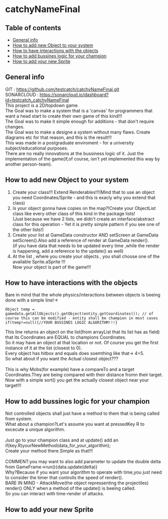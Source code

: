 # catchyNameFinal

## Table of contents
* [General info](#general-info)
* [How to add new Object to your system](#How-to-add-new-Object-to-your-system)
* [How to have interactions with the objects](#How-to-have-interactions-with-the-objects)
* [How to add bussines logic for your champion](#How-to-add-bussines-logic-for-your-champion)
* [How to add your new Sprite](#How-to-add-your-new-Sprite)

## General info
GIT : https://github.com/testcatch/catchyNameFinal.git <br />
SONARCLOUD : https://sonarcloud.io/dashboard?id=testcatch_catchyNameFinal <br />
This project is a 2D/topdown game. <br />
The Goal was to make a system that is a 'canvas' for programmers that want a head start to create their own game of this kind!!! <br />
The Goal was to make it simple enough for additions - that don't require changes. <br />
The Goal was to make a designe a system without many flaws. Create diagrams etc for that reason, and this is the result!!! <br />
This was made in a postgraduate enviroment - for a university subject/educational purposes. <br />
There are no really innovations at the bussiness logic of it. Just the implementation of the game(if,of course, isn't yet implemented this way by another person-team).
	
## How to add new Object to your system
1. Create your class!!! Extend Renderables!!!(Mind that to use an object you need Coordinates/Sprite - and this is exacly why you extend that class) <br />
2. Is your object gonna have copies on the map?!Create your ObjectList class like every other class of this kind in the package lists! <br />
   (Just because we have 2 lists, we didn't create an interface/abstract class for this operation - Yet it is pretty simple pattern if you see one of the other lists!) <br />
3. Create your list at GameData constructor AND setScreen at GameData setScreen().Also add a reference of render at GameData render().<br />
   (if you have data that needs to be updated every time ,while the render is happening, add a reference to the update() as well)<br />
4. At the list , where you create your objects , you shall choose one of the available Sprite.aSprite !!! <br />
Now your object is part of the game!!!
	
## How to have interactions with the objects
Bare in mind that the whole physics/interactions between objects is beeing done with a simple line!-><br />
```
Object temp = gamedata.getAllObjects().getObject(entity.getCoordinates()); // of course this can be modified - entity shall be champion in most cases
if(temp!=null){//YOUR BUSSINES LOGIC ALGORITHM!!!}
```
This line returns an object on the list(from arrayList that its list has as field) that its Coordinates are EQUAL to champions Coordinates.<br />
So it may have an object at that location or not. Of course you get the first instance of it at the list (closest to 0).<br />
Every object has hitbox and equals does soemthing like that-> 4=5.<br />
So what about if you want the Actual closest object???<br />
<br />
This is why Mobs(for example) have a compareTo and a target Coordinates.They are being compared with their distance fromn their target.<br />
Now with a simple sort() you get the actually closest object near your target!!!

## How to add bussines logic for your champion
Not controlled objects shall just have a method to them that is being called from system.<br />
What about a champion?Let's assume you want at pressedKey R to excecute a unique algorithm.<br />
<br />
Just go to your champion class and at update() add an if(key.R)yourNewMethod(data_for_your_algorithm);<br />
Create your method there.Simple as that!!!<br />
<br />
COMMENT:you may want to also add parameter to update the double delta from GameFrame->run(){data.update(delta)}<br />
        Why?Because if you want your algorithm to operate with time,you just need to consider the timer that controlls the speed of render().<br />
        BARE IN MIND - AttackMove(the object repressenting the projectiles) render() ONLY when a method of the update() is beeing called.<br />
        So you can interact with time-render of attacks.
        
## How to add your new Sprite

